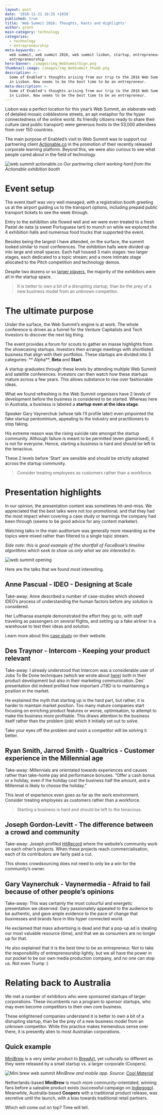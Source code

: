 ```yaml
---
layout: post
date: '2016-11-21 16:35 +1030'
published: true
title: 'Web Summit 2016: Thoughts, Rants and Highlights'
author: grant
main-category: technology
categories:
  - technology
  - entrepreneurship
meta-keywords: >-
  web summit, web summit 2016, web summit lisbon, startup, entrepreneur,
  entrepreneurship
hero-banner: /images/img_WebSummitSign.png
thumbnail-image: /images/img_WebSummit_thumb.png
description: >-
  Some of Enabled's thoughts arising from our trip to the 2016 Web Summit held
  in Lisbon. Now seems to be the best time to be an entrepreneur.
meta-description: >-
  Some of Enabled's thoughts arising from our trip to the 2016 Web Summit held
  in Lisbon. Now seems to be the best time to be an entrepreneur.
---
```

Lisbon was a perfect location for this year’s Web Summit, an elaborate web of detailed mosaic cobblestone streets, an apt metaphor for the hyper connectedness of the online world. Its friendly citizens ready to share their culture (and public transport) were generous hosts to the 53,000 attendees from over 150 countries.

The main purpose of Enabled’s visit to Web Summit was to support our partnering client [Actionable.co](https://actionable.co/) in the promotion of their recently released corporate learning platform. Beyond this, we were also curious to see what people cared about in the field of technology. 

![web summit actionable.co]({{site.baseurl}}/images/img_websummit_Pitching.jpg)
*Our partnering client working hard from the Actionable exhibition booth*

# Event setup 

The event itself was very well managed, with a registration booth greeting us at the airport guiding us to the transport options, including prepaid public transport tickets to see the week through. 

Entry to the exhibition site flowed well and we were even treated to a fresh Pastel de nata (a sweet Portuguese tart) to munch on while we explored the 4 exhibition halls and numerous food trucks that supported the event.

Besides being the largest I have attended, on the surface, the summit looked similar to most conferences. The exhibition halls were divided up into large and small spaces. Each hall housed 3 main stages: two larger stages, each dedicated to a topic stream; and a more intimate stage allocated to the Pitch competition and technology demos.

Despite two dozens or so [larger players](https://websummit.net/partner-with-us), the majority of the exhibitors were all in the startup space.

> It is better to own a bit of a disrupting startup, than be the prey of a new business model from an unknown competitor.

# The ultimate purpose

Under the surface, the Web Summit’s engine is at work. The whole conference is driven as a funnel for the Venture Capitalists and Tech Investors to discover the next big thing. 

The event provides a forum for scouts to gather en masse highlights from the showcasing startups. Investors then arrange meetings with shortlisted business that align with their portfolios.
These startups are divided into 3 categories: ** Alpha**, **Beta** and **Start**. 

A startup graduates through these levels by attending multiple Web Summit and satellite conferences. Investors can then watch how these startups mature across a few years. This allows substance to rise over fashionable ideas.

What we found refreshing is the Web Summit organisers have 2 levels of development before the business is considered to be started. Whereas here in Australia, a business is labeled a **startup** **even at the idea stage**. 

Speaker Gary Vaynerchuk (whose talk I’ll profile later) even pinpointed the fake startup pentominium, appealing to the industry and practitioners to stop faking. 

His extreme reason was the rising suicide rate amongst the startup community. Although failure is meant to be permitted (even glamorised), it is not for everyone. Hence, starting a business is hard and should be left to the tenacious. 

These 2 levels before ‘Start’ are sensible and should be strictly adopted across the startup community.

> Consider treating employees as customers rather than a workforce.

# Presentation highlights

In our opinion, the presentation content was sometimes hit-and-miss. We appreciated that the best talks were not too promotional; and that they had the most impact when covering a case study or learnings the company had been through (seems to be good advice for any content marketer). 

Watching talks in the main auditorium was generally more rewarding as the topics were mixed rather than filtered to a single topic stream. 

_Side note: this is good example of the shortfall of FaceBook’s timeline algorithms which seek to show us only what we are interested in._

![web summit opening]({{site.baseurl}}/images/img_WebSummit_Opening.jpg)

Here are the talks that we found most interesting. 

## Anne Pascual - IDEO - Designing at Scale

Take-away: Anne described a number of case-studies which showed IDEO’s process of understanding the human factors before any solution is considered. 

Her Lufthansa example demonstrated the effort they go to, with staff traveling as passengers on several flights, and setting up a fake airliner in a warehouse to test their ideas and solution.

Learn more about this [case study](https://www.ideo.com/case-study/elevating-business-class-travel-with-personal-connection) on their website. 

## Des Traynor - Intercom - Keeping your product relevant

Take-away: I already understood that Intercom was a considerable user of Jobs To Be Done  techniques (which we wrote about [here](http://blog.enabled.com.au/jobs-to-be-done/)) both in their product development but also in their marketing communication. Des’ presentation did indeed profiled how important JTBD is to maintaining a position in the market. 

He explained the myth that starting up is the hard part, but rather, it is harder to maintain market position. Too many mature companies start focusing on enriching product features or worse, optimisation, to attempt to make the business more profitable. This draws attention to the business itself rather than the problem (job) which it initially set out to solve. 

Take your eyes off the problem and soon a competitor will be solving it better.

## Ryan Smith, Jarrod Smith - Qualtrics - Customer experience in the Millennial age

Take-away: Millennials are orientated towards experiences and causes rather than take-home pay and performance bonuses. “Offer a cash bonus or a holiday, even if the holiday cost the business half the amount, and a Millennial is likely to choose the holiday.” 

This level of experience even goes as far as the work environment. Consider treating employees as customers rather than a workforce.

> Starting a business is hard and should be left to the tenacious. 

## Joseph Gordon-Levitt - The difference between a crowd and community

Take-away: Joseph profiled [HitRecord](https://www.hitrecord.org/) where the website’s community work on each other’s projects. When these projects reach commercialisation, each of its contributors are fairly paid a cut. 

This shows crowdsourcing does not need to only be a win for the community’s owner.

## Gary Vaynerchuk - Vaynermedia - Afraid to fail because of other people’s opinions

Take-away: This was certainly the most colourful and energetic presentation we observed. Gary passionately appealed to the audience to be authentic, and gave ample evidence to the pace of change that businesses and brands face in this hyper connected world. 

He exclaimed that mass advertising is dead and that a pop-up ad is stealing our most valuable resource (time), and that we as consumers are no longer up for that. 

He also explained that it is the best time to be an entrepreneur. Not to take the responsibility of entrepreneurship lightly, but we all have the power in our pocket to be our own media production company, and no one can stop us. Not even Trump :)

# Relating back to Australia
We met a number of exhibitors who were sponsored startups of larger corporations. These incumbents run a program to sponsor startups, who may even become competitors to their own core business.

These enlightened companies understand it is better to own a bit of a disrupting startup, than be the prey of a new business model from an unknown competitor. While this practice makes tremendous sense over there, it is presently alien to most Australian corporations. 

## Quick example
[MiniBrew](https://www.minibrew.io/) is a very similar product to [BrewArt](https://store.brewart.com/), yet culturally so different as they were released by a small startup vs. a larger corporate (Coopers). 

![Mini brew web summit]({{site.baseurl}}/images/img_websummit_minibrew.jpg)
*MiniBrew and mobile app. Source: [Cool Material](http://coolmaterial.com/food-drink/minibrew-homevrewing-system/)*

Netherlands-based **MiniBrew** is much more community-orientated, winning fans before a saleable product exists (successful campaign on [Indiegogo](https://www.indiegogo.com/projects/minibrew-brew-fresh-craft-beer-anytime-anywhere-food#/)). Meanwhile, Australia-based **Coopers** with a traditional product release, was secretive until the launch, with a bias towards traditional retail partners. 

Which will come out on top? Time will tell.
